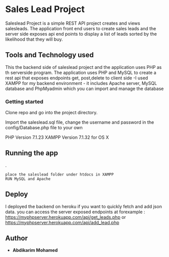 # Sales Lead Project
 
Saleslead Project is a simple REST API project creates and views salesleads. The application front end users to create sales leads and the server side exposes api end points to display a list of leads sorted by the likelihood that they will buy. 


## Tools and Technology used

This the backend side of saleslead project and the application uses PHP as th serverside program. 
The application uses PHP and MySQL to create a rest api that exposes endpoints get, post,delete to client side
-I used XAMPP for my backend environment - it includes Apache server, MySQL database and PhpMyadmin which you can import and manage the database

### Getting started
Clone repo and go into the project directory.

Import the saleslead.sql file, change the username and password in the config/Database.php file to your own

 PHP Version 7.1.23
 XAMPP Version  7.1.32 for OS X

## Running the app
.
```
place the saleslead folder under htdocs in XAMPP
RUN MySQL and Apache
```
## Deploy

I deployed the backend on heroku if you want to quickly fetch and add json data. you can access the server exposed endpoints at 
forexample : https://myphpserver.herokuapp.com/api/get_leads.php  or https://myphpserver.herokuapp.com/api/add_lead.php

## Author

* **Abdikarim Mohamed**


